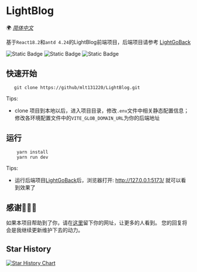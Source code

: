 # LightBlog

🌍
*[简体中文](README.md)*

基于`React18.2`和`antd 4.24`的LightBlog前端项目，后端项目请参考 [LightGoBack](https://github.com/mlt131220/LightGoBack) 

![Static Badge](https://img.shields.io/badge/react-18.2-green)
![Static Badge](https://img.shields.io/badge/antd-4.24-8732D7)
![Static Badge](https://img.shields.io/badge/license-MIT-blue) 

## 快速开始
```
   git clone https://github/mlt131220/LightBlog.git
```
Tips: 
 * clone 项目到本地以后，进入项目目录，修改`.env`文件中相关静态配置信息；修改各环境配置文件中的`VITE_GLOB_DOMAIN_URL`为你的后端地址

## 运行
```
    yarn install
    yarn run dev
```
Tips:
 * 运行后端项目[LightGoBack](https://github.com/mlt131220/LightGoBack)后，浏览器打开: http://127.0.0.1:5173/  就可以看到效果了  

## 感谢🌹🌹🌹
如果本项目帮助到了你，请在[这里](https://github.com/mlt131220/LightBlog/issues/1)留下你的网址，让更多的人看到。 您的回复将会是我继续更新维护下去的动力。

## Star History
[![Star History Chart](https://api.star-history.com/svg?repos=mlt131220/LightBlog&type=Date)](https://star-history.com/#mlt131220/LightBlog&Date)
